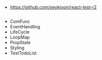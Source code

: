 * https://github.com/seokjoon/react-test-r2

## 
* ComFunc
* EventHandling
* LifeCycle
* LoopMap
* PropState
* Styling
* TestTodoList